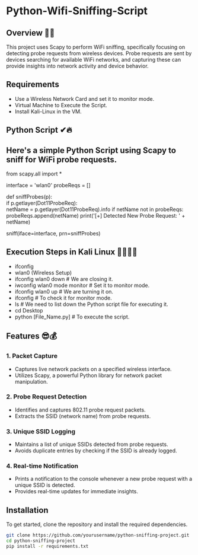 # Python-Wifi-Sniffing-Script

## Overview 👀🎯
This project uses Scapy to perform WiFi sniffing, specifically focusing on detecting probe requests from wireless devices. Probe requests are sent by devices searching for available WiFi networks, and capturing these can provide insights into network activity and device behavior.

## Requirements
- Use a Wireless Network Card and set it to monitor mode.
- Virtual Machine to Execute the Script.
- Install Kali-Linux in the VM.

## Python Script  ✔🔥
## Here's a simple Python Script using Scapy to sniff for WiFi probe requests.
 
from scapy.all import * 

interface = 'wlan0' 
probeReqs = []   

def sniffProbes(p):  
    if p.getlayer(Dot11ProbeReq):   
        netName = p.getlayer(Dot11ProbeReq).info
        if netName not in probeReqs:
            probeReqs.append(netName)
            print('[+] Detected New Probe Request: ' + netName)

sniff(iface=interface, prn=sniffProbes)

## Execution Steps in Kali Linux 👩‍💻👨‍💻
- ifconfig
- wlan0 (Wireless Setup)
- ifconfig wlan0 down                   # We are closing it.
- iwconfig wlan0 mode monitor           # Set it to monitor mode.
- ifconfig wlan0 up                     # We are turning it on.
- ifconfig                              # To check it for monitor mode.
- ls                                    # We need to list down the Python script file for executing it.
- cd Desktop
- python [File_Name.py]                 # To execute the script.


## Features 😎💰

### 1. **Packet Capture**
- Captures live network packets on a specified wireless interface.
- Utilizes Scapy, a powerful Python library for network packet manipulation.

### 2. **Probe Request Detection**
- Identifies and captures 802.11 probe request packets.
- Extracts the SSID (network name) from probe requests.

### 3. **Unique SSID Logging**
- Maintains a list of unique SSIDs detected from probe requests.
- Avoids duplicate entries by checking if the SSID is already logged.

### 4. **Real-time Notification**
- Prints a notification to the console whenever a new probe request with a unique SSID is detected.
- Provides real-time updates for immediate insights.


## Installation
To get started, clone the repository and install the required dependencies.

```bash
git clone https://github.com/yourusername/python-sniffing-project.git
cd python-sniffing-project
pip install -r requirements.txt
